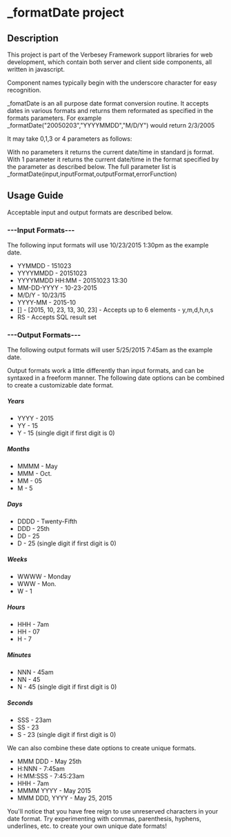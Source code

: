 # _formatDate project

## Description

This project is part of the Verbesey Framework support libraries for web development, which contain both server and client side components, all written in javascript.

Component names typically begin with the underscore character for easy recognition.

_fomatDate is an all purpose date format conversion routine.  It accepts dates in various formats and returns them reformated as specified in the formats parameters.  For example _formatDate("20050203","YYYYMMDD","M/D/Y") would return 2/3/2005

It may take 0,1,3 or 4 parameters as follows:

   With no parameters it returns the current date/time in standard js format.
   With 1 parameter it returns the current date/time in the format specified by the parameter as described below.
   The full parameter list is _formatDate(input,inputFormat,outputFormat,errorFunction) 

## Usage Guide

Acceptable input and output formats are described below.

### ---Input Formats---
The following input formats will use 10/23/2015 1:30pm as the example date.

* YYMMDD - 151023
* YYYYMMDD - 20151023
* YYYYMMDD HH:MM - 20151023 13:30
* MM-DD-YYYY - 10-23-2015
* M/D/Y - 10/23/15
* YYYY-MM - 2015-10
* [] - [2015, 10, 23, 13, 30, 23] - Accepts up to 6 elements - y,m,d,h,n,s
* RS - Accepts SQL result set

### ---Output Formats---
The following output formats will user 5/25/2015 7:45am as the example date.

Output formats work a little differently than input formats, and can be syntaxed 
in a freeform manner. The following date options can be combined to create a 
customizable date format.

##### Years
* YYYY - 2015
* YY - 15
* Y - 15 (single digit if first digit is 0)

##### Months
* MMMM - May
* MMM - Oct.
* MM - 05
* M - 5

##### Days
* DDDD - Twenty-Fifth
* DDD - 25th
* DD - 25
* D - 25 (single digit if first digit is 0)

##### Weeks
* WWWW - Monday
* WWW - Mon.
* W - 1

##### Hours
* HHH - 7am
* HH - 07
* H - 7

##### Minutes
* NNN - 45am
* NN - 45
* N - 45 (single digit if first digit is 0)

##### Seconds
* SSS - 23am
* SS - 23
* S - 23 (single digit if first digit is 0)

We can also combine these date options to create unique formats.

* MMM DDD - May 25th
* H:NNN - 7:45am
* H:MM:SSS - 7:45:23am
* HHH - 7am
* MMMM YYYY - May 2015
* MMM DDD, YYYY - May 25, 2015

You'll notice that you have free reign to use unreserved characters in your date format.
Try experimenting with commas, parenthesis, hyphens, underlines, etc. to create your 
own unique date formats!